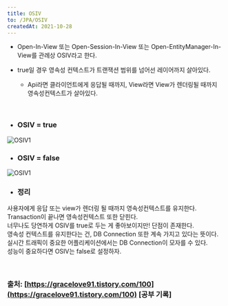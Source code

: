 ```yaml
---
title: OSIV
to: /JPA/OSIV
createdAt: 2021-10-28
---
```


* Open-In-View 또는 Open-Session-In-View 또는 Open-EntityManager-In-View를 관례상 OSIV라고 한다.  

* true일 경우 영속성 컨텍스트가 트랜잭션 범위를 넘어선 레이어까지 살아있다.  
    * Api라면 클라이언트에게 응답될 때까지, View라면 View가 렌더링될 때까지 영속성컨텍스트가 살아있다.  

<br/>

* ### OSIV = true
![OSIV1](https://github.com/choongbeom/choongbeom.github.io/blob/master/_posts/IMG/OSIV1.png?raw=true)  


* ### OSIV = false
![OSIV1](https://github.com/choongbeom/choongbeom.github.io/blob/master/_posts/IMG/OSIV2.png?raw=true)  


* ### 정리
사용자에게 응답 또는 view가 렌더링 될 때까지 영속성컨텍스트를 유지한다.
Transaction이 끝나면 영속성컨텍스트 또한 닫힌다.  
너무나도 당연하게 OSIV를 true로 두는 게 좋아보이지만! 단점이 존재한다.  
영속성 컨텍스트를 유지한다는 건, DB Connection 또한 계속 가지고 있다는 뜻이다.  
실시간 트래픽이 중요한 어플리케이션에서는 DB Connection이 모자를 수 있다.  
성능이 중요하다면 OSIV는 false로 설정하자.

<br/>
    
### 출처: [https://gracelove91.tistory.com/100](https://gracelove91.tistory.com/100) [공부 기록]
